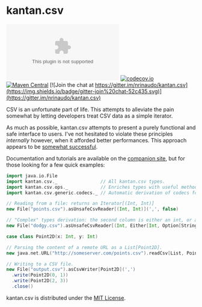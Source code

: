 # kantan.csv

[![Build Status](https://travis-ci.org/nrinaudo/kantan.csv?branch=master)](https://travis-ci.org/nrinaudo/kantan.csv)
[![codecov.io](http://codecov.io/github/nrinaudo/kantan.csv/coverage.svg?branch=master)](http://codecov.io/github/nrinaudo/kantan.csv)
[![Maven Central](https://maven-badges.herokuapp.com/maven-central/com.nrinaudo/kantan.csv_2.11/badge.svg)](https://maven-badges.herokuapp.com/maven-central/com.nrinaudo/kantan.csv_2.11)
[![Join the chat at https://gitter.im/nrinaudo/kantan.csv](https://img.shields.io/badge/gitter-join%20chat-52c435.svg)](https://gitter.im/nrinaudo/kantan.csv)

CSV is an unfortunate part of life. This attempts to alleviate the pain somewhat by letting developers treat CSV data
as a simple iterator.
 
As much as possible, kantan.csv attempts to present a purely functional and safe interface to users. I've not hesitated
to violate these principles *internally* however, when it afforded better performances. This approach appears to be
[somewhat successful](https://nrinaudo.github.io/kantan.csv/tut/benchmarks.html).

Documentation and tutorials are available on the [companion site](https://nrinaudo.github.io/kantan.csv/), but for those
looking for a few quick examples:

```scala
import java.io.File
import kantan.csv._                // All kantan.csv types.
import kantan.csv.ops._            // Enriches types with useful methods.
import kantan.csv.generic.codecs._ // Automatic derivation of codecs for case classes.

// Reading from a file: returns an Iterator[(Int, Int)]
new File("points.csv").asUnsafeCsvReader[(Int, Int)](',', false)

// "Complex" types derivation: the second column is either an int, or a string that might be empty.
new File("dodgy.csv").asUnsafeCsvReader[(Int, Either[Int, Option[String]])](',', false)

case class Point2D(x: Int, y: Int)

// Parsing the content of a remote URL as a List[Point2D].
new java.net.URL("http://someserver.com/points.csv").readCsv[List, Point2D](',', true)

// Writing to a CSV file.
new File("output.csv").asCsvWriter[Point2D](',')
  .write(Point2D(0, 1))
  .write(Point2D(2, 3))
  .close()
```

kantan.csv is distributed under the [MIT License](http://opensource.org/licenses/mit-license.php).

